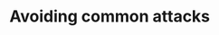 # Avoiding common attacks

<!--
Explains what measures you took to ensure that your contracts are not susceptible to common attacks.
> (Module 9 Lesson 3)
"Explain what measures they’ve taken
to ensure that their contracts are not susceptible to
common attacks"

"The student expresses adequate
knowledge about common attacks and has
sufficiently guarded against them."
-->